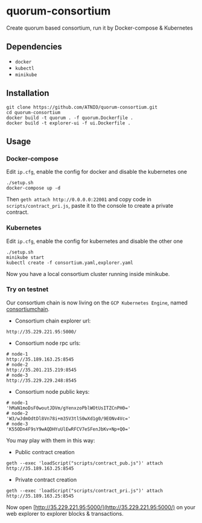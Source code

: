 # quorum-consortium
Create quorum based consortium, run it by Docker-compose & Kubernetes

## Dependencies
* `docker`
* `kubectl`
* `minikube`

## Installation
~~~shell
git clone https://github.com/ATNIO/quorum-consortium.git
cd quorum-consortium
docker build -t quorum . -f quorum.Dockerfile .
docker build -t explorer-ui -f ui.Dockerfile .
~~~

## Usage

### Docker-compose
Edit `ip.cfg`, enable the config for docker and disable the kubernetes one
~~~shell
./setup.sh
docker-compose up -d
~~~
Then `geth attach http://0.0.0.0:22001` and copy code in `scripts/contract_pri.js`, paste it to the console to create a private contract.

### Kubernetes
Edit `ip.cfg`, enable the config for kubernetes and disable the other one
~~~shell
./setup.sh
minikube start
kubectl create -f consortium.yaml,explorer.yaml
~~~
Now you have a local consortium cluster running inside minikube.

### Try on testnet
Our consortium chain is now living on the `GCP Kubernetes Engine`, named [consortiumchain](https://console.cloud.google.com/kubernetes/list?project=consortiumchain).
* Consortium chain explorer url:
~~~shell
http://35.229.221.95:5000/
~~~
* Consortium node rpc urls:
~~~shell
# node-1
http://35.189.163.25:8545
# node-2
http://35.201.215.219:8545
# node-3
http://35.229.229.248:8545
~~~
* Consortium node public keys:
~~~shell
# node-1
'hMaN1moDsF0woutJDVm/gYenxzoPblWOtUsITZCnPH0='
# node-2
'W3/wJdmOdtDl8Vn78i+m35V3tlS0wXd1g0/9EONv4Vc='
# node-3
'K55ODn4F9sY9wAQDHYuUlEwRFCV7eSFenJbKv+Np+Q0='
~~~
You may play with them in this way:
* Public contract creation
~~~shell
geth --exec 'loadScript("scripts/contract_pub.js")' attach http://35.189.163.25:8545
~~~
* Private contract creation
~~~shell
geth --exec 'loadScript("scripts/contract_pri.js")' attach http://35.189.163.25:8545
~~~
Now open [http://35.229.221.95:5000/](http://35.229.221.95:5000/) on your web explorer to explorer blocks & transactions.
